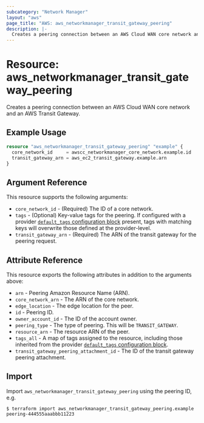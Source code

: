 ```yaml
---
subcategory: "Network Manager"
layout: "aws"
page_title: "AWS: aws_networkmanager_transit_gateway_peering"
description: |-
  Creates a peering connection between an AWS Cloud WAN core network and an AWS Transit Gateway.
---
```


# Resource: aws_networkmanager_transit_gateway_peering

Creates a peering connection between an AWS Cloud WAN core network and an AWS Transit Gateway.

## Example Usage

```terraform
resource "aws_networkmanager_transit_gateway_peering" "example" {
  core_network_id     = awscc_networkmanager_core_network.example.id
  transit_gateway_arn = aws_ec2_transit_gateway.example.arn
}
```

## Argument Reference

This resource supports the following arguments:

* `core_network_id` - (Required) The ID of a core network.
* `tags` - (Optional) Key-value tags for the peering. If configured with a provider [`default_tags` configuration block](https://registry.terraform.io/providers/hashicorp/aws/latest/docs#default_tags-configuration-block) present, tags with matching keys will overwrite those defined at the provider-level.
* `transit_gateway_arn` - (Required) The ARN of the transit gateway for the peering request.

## Attribute Reference

This resource exports the following attributes in addition to the arguments above:

* `arn` - Peering Amazon Resource Name (ARN).
* `core_network_arn` - The ARN of the core network.
* `edge_location` - The edge location for the peer.
* `id` - Peering ID.
* `owner_account_id` - The ID of the account owner.
* `peering_type` - The type of peering. This will be `TRANSIT_GATEWAY`.
* `resource_arn` - The resource ARN of the peer.
* `tags_all` - A map of tags assigned to the resource, including those inherited from the provider [`default_tags` configuration block](https://registry.terraform.io/providers/hashicorp/aws/latest/docs#default_tags-configuration-block).
* `transit_gateway_peering_attachment_id` - The ID of the transit gateway peering attachment.

## Import

Import `aws_networkmanager_transit_gateway_peering` using the peering ID, e.g.

```
$ terraform import aws_networkmanager_transit_gateway_peering.example peering-444555aaabbb11223
```
